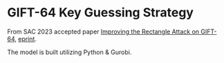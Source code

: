 # GIFT-64 Key Guessing Strategy

From SAC 2023 accepted paper [Improving the Rectangle Attack on GIFT-64](https://link.springer.com/chapter/10.1007/978-3-031-53368-6_3), [eprint](https://eprint.iacr.org/2023/1419).

The model is built utilizing Python & Gurobi. 
